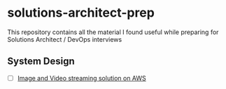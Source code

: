 # solutions-architect-prep

This repository contains all the material I found useful while preparing for Solutions Architect / DevOps interviews

## System Design

- [ ] [Image and Video streaming solution on AWS](https://www.youtube.com/watch?v=7hZXBrI2TjY)
